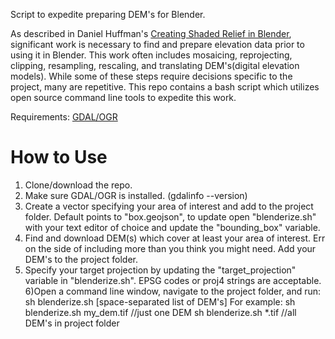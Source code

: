 Script to expedite preparing DEM's for Blender.

As described in Daniel Huffman's [Creating Shaded Relief in Blender](https://somethingaboutmaps.wordpress.com/2017/11/16/creating-shaded-relief-in-blender/), significant work is necessary to find and prepare elevation data prior to using it in Blender. This work often includes mosaicing, reprojecting, clipping, resampling, rescaling, and translating DEM's(digital elevation models). While some of these steps require decisions specific to the project, many are repetitive. This repo contains a bash script which utilizes open source command line tools to expedite this work.

Requirements: [GDAL/OGR](https://gdal.org/)

# How to Use
1) Clone/download the repo.
2) Make sure GDAL/OGR is installed. (gdalinfo --version)
3) Create a vector specifying your area of interest and add to the project folder. Default points to "box.geojson", to update open "blenderize.sh" with your text editor of choice and update the "bounding_box" variable.
4) Find and download DEM(s) which cover at least your area of interest. Err on the side of including more than you think you might need. Add your DEM's to the project folder.
5) Specify your target projection by updating the "target_projection" variable in "blenderize.sh". EPSG codes or proj4 strings are acceptable.
6)Open a command line window, navigate to the project folder, and run:
 sh blenderize.sh [space-separated list of DEM's]
 For example:
 sh blenderize.sh my_dem.tif //just one DEM
 sh blenderize.sh *.tif //all DEM's in project folder
